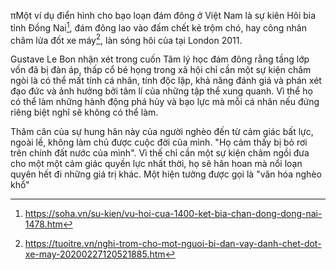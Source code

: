 πMột ví dụ điển hình cho bạo loạn đám đông ở Việt Nam là sự kiên Hôi bia tỉnh Đồng Nai[^1], đám đông lao vào đấm chết kẻ trộm chó, hay công nhân châm lửa đốt xe máy[^2], làn sóng hôi của tại London 2011. 

Gustave Le Bon nhận xét trong cuốn Tâm lý học đám đông rằng tầng lớp vốn đã bị đàn áp, thấp cổ bé họng trong xã hội chỉ cần một sự kiện châm ngòi là có thể mất tính cá nhân, tính độc lập, khả năng đánh giá và phán xét đạo đức và ảnh hưởng bởi tâm lí của những tập thể xung quanh. Vì thể họ có thể làm những hành động phá hủy và bạo lực mà mỗi cá nhân nếu đứng riêng biệt nghĩ sẽ không có thể làm. 

Thâm căn của sự hung hãn này của người nghèo đến từ cảm giác bất lực, ngoài lề, không làm chủ được cuộc đời của mình. "Họ cảm thấy bị bỏ rơi trên chính đất nước của mình". Vì thế chỉ cần một sự kiện châm ngồi đưa cho một một cảm giác quyền lực nhất thời, họ sẽ hân hoan mà nổi loạn quyên hết đi những giá trị khác. Một hiện tưởng được gọi là "văn hóa nghèo khổ" 

[^1]: https://soha.vn/su-kien/vu-hoi-cua-1400-ket-bia-chan-dong-dong-nai-1478.htm
[^2]: https://tuoitre.vn/nghi-trom-cho-mot-nguoi-bi-dan-vay-danh-chet-dot-xe-may-20200227120521885.htm